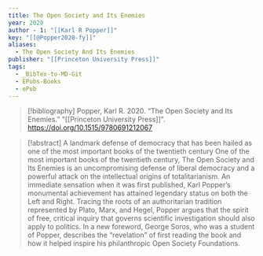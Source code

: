 ```yaml
---
title: The Open Society and Its Enemies
year: 2020
author - 1: "[[Karl R Popper]]"
key: "[[@Popper2020-fy]]"
aliases:
  - The Open Society And Its Enemies
publisher: "[[Princeton University Press]]"
tags:
  - _BibTex-to-MD-Git
  - EPubs-Books
  - ePub
---
```


> [!bibliography]
> Popper, Karl R. 2020. “The Open Society and Its Enemies.” "[[Princeton University Press]]". https://doi.org/10.1515/9780691212067

> [!abstract]
> A landmark defense of democracy that has been hailed as one of the most important books of the twentieth century One of the most important books of the twentieth century, The Open Society and Its Enemies is an uncompromising defense of liberal democracy and a powerful attack on the intellectual origins of totalitarianism. An immediate sensation when it was first published, Karl Popper’s monumental achievement has attained legendary status on both the Left and Right. Tracing the roots of an authoritarian tradition represented by Plato, Marx, and Hegel, Popper argues that the spirit of free, critical inquiry that governs scientific investigation should also apply to politics. In a new foreword, George Soros, who was a student of Popper, describes the “revelation” of first reading the book and how it helped inspire his philanthropic Open Society Foundations.